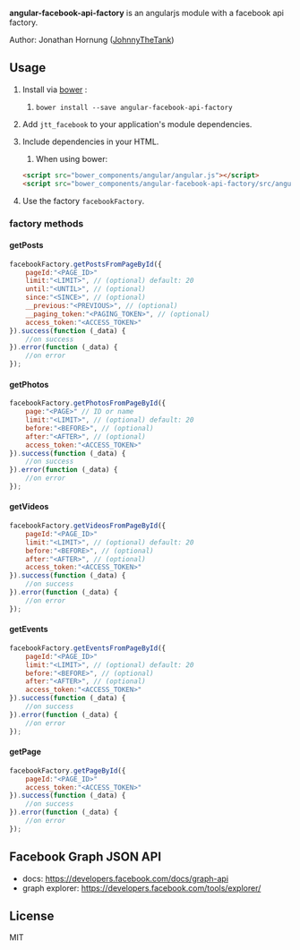 **angular-facebook-api-factory** is an angularjs module with a facebook api factory.

Author: Jonathan Hornung ([JohnnyTheTank](https://github.com/JohnnyTheTank))

## Usage

1. Install via [bower](http://bower.io/) :
    1. `bower install --save angular-facebook-api-factory`
2. Add `jtt_facebook` to your application's module dependencies.
3. Include dependencies in your HTML.
    1. When using bower:

    ```html
    <script src="bower_components/angular/angular.js"></script>
    <script src="bower_components/angular-facebook-api-factory/src/angular-facebook-api-factory.js"></script>
    ```

4. Use the factory `facebookFactory`.


### factory methods

#### getPosts

```js
facebookFactory.getPostsFromPageById({
    pageId:"<PAGE_ID>"
    limit:"<LIMIT>", // (optional) default: 20
    until:"<UNTIL>", // (optional)
    since:"<SINCE>", // (optional)
    __previous:"<PREVIOUS>", // (optional)
    __paging_token:"<PAGING_TOKEN>", // (optional)
    access_token:"<ACCESS_TOKEN>"
}).success(function (_data) {
    //on success
}).error(function (_data) {
    //on error
});
```

#### getPhotos

```js
facebookFactory.getPhotosFromPageById({
    page:"<PAGE>" // ID or name
    limit:"<LIMIT>", // (optional) default: 20
    before:"<BEFORE>", // (optional)
    after:"<AFTER>", // (optional)
    access_token:"<ACCESS_TOKEN>"
}).success(function (_data) {
    //on success
}).error(function (_data) {
    //on error
});
```

#### getVideos

```js
facebookFactory.getVideosFromPageById({
    pageId:"<PAGE_ID>"
    limit:"<LIMIT>", // (optional) default: 20
    before:"<BEFORE>", // (optional)
    after:"<AFTER>", // (optional)
    access_token:"<ACCESS_TOKEN>"
}).success(function (_data) {
    //on success
}).error(function (_data) {
    //on error
});
```

#### getEvents

```js
facebookFactory.getEventsFromPageById({
    pageId:"<PAGE_ID>"
    limit:"<LIMIT>", // (optional) default: 20
    before:"<BEFORE>", // (optional)
    after:"<AFTER>", // (optional)
    access_token:"<ACCESS_TOKEN>"
}).success(function (_data) {
    //on success
}).error(function (_data) {
    //on error
});
```

#### getPage

```js
facebookFactory.getPageById({
    pageId:"<PAGE_ID>"
    access_token:"<ACCESS_TOKEN>"
}).success(function (_data) {
    //on success
}).error(function (_data) {
    //on error
});
```

## Facebook Graph JSON API

* docs: https://developers.facebook.com/docs/graph-api
* graph explorer: https://developers.facebook.com/tools/explorer/


## License

MIT